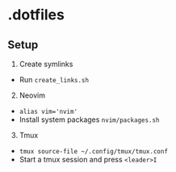 # .dotfiles

## Setup
1. Create symlinks
  - Run `create_links.sh`

2. Neovim
  - `alias vim='nvim'`
  - Install system packages `nvim/packages.sh`

3. Tmux
  - `tmux source-file ~/.config/tmux/tmux.conf`
  - Start a tmux session and press `<leader>I`

